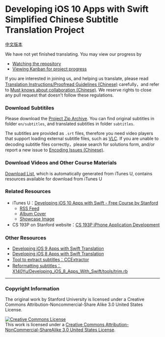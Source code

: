 # Developing iOS 10 Apps with Swift Simplified Chinese Subtitle Translation Project

[中文版本](../README.md)

We have not yet finished translating. You may view our progress by

- [Watching the repository](https://github.com/ApolloZhu/Developing-iOS-10-Apps-with-Swift/subscription)
- [Viewing Kanban for project progress](https://github.com/ApolloZhu/Developing-iOS-10-Apps-with-Swift/projects/1)

If you are interested in joining us, and helping us translate, please read [Translation Instructions/Proofread Guidelines (Chinese)](../translation-instructions.md) carefully，and refer to [Must knows about collaboration (Chinese)](https://github.com/ApolloZhu/Developing-iOS-10-Apps-with-Swift/issues/2). We reserve rights to close any pull request that doesn't follow these regulations.

### Download Subtitiles

Please download the [Project Zip Archive](https://github.com/ApolloZhu/Developing-iOS-10-Apps-with-Swift/archive/master.zip). You can find original subtitles in folder `en/subtitles`, and translated subtitles in folder `subtitles`.

The subtitles are provided as `.srt` files, therefore you need video players that support loading external subtitle files, such as [VLC](http://www.videolan.org/vlc/index.html). If you are unable to decoding subtitle files correctly，please search for solutions form, and/or report a new issue to [Encoding Issues (Chinese)](https://github.com/x140yu/Developing_iOS_8_Apps_With_Swift/issues/131).

### Download Videos and Other Course Materials

[Download List](../tools/download.md), which is automatically generated from iTunes U, contains resources available for download from iTunes U

### Related Resources

- iTunes U：[Developing iOS 10 Apps with Swift - Free Course by Stanford](https://itunes.apple.com/us/course/developing-ios-10-apps-with-swift/id1198467120)
	- [RSS Feed](https://p1-u.itunes.apple.com/WebObjects/LZStudent.woa/ra/feed/COETAIHAJLZIQXJI)
	- [Album Cover](http://a2.mzstatic.com/us/r30/CobaltPublic122/v4/6b/66/d0/6b66d0af-d47f-37d6-9993-9c5237401a49/d3_64_2x.png)
	- [Showcase Image](http://a2.mzstatic.com/us/r30/Features122/v4/79/cb/ce/79cbce27-b961-9dfb-f044-21686543edf8/flowcase_1360_520_2x.jpeg)
- CS 193P on Stanford website：[CS 193P iPhone Application Development](http://web.stanford.edu/class/cs193p/cgi-bin/drupal/)

### Other Resources

- [Developing iOS 9 Apps with Swift Translation](https://github.com/SwiftGGTeam/Developing-iOS-9-Apps-with-Swift)
- [Developing iOS 8 Apps with Swift Translation](https://github.com/X140Yu/Developing_iOS_8_Apps_With_Swift)
- [Tool to extract subtitles：CCExtractor](https://www.ccextractor.org/)
- [Reformatting subtitles：X140Yu/Developing_iOS_8_Apps_With_Swift/tools/trim.rb](https://github.com/X140Yu/Developing_iOS_8_Apps_With_Swift/blob/master/tools/trim.rb)

----

### Copyright Information

The original work by Stanford University is licensed under a Creative Commons Attribution-Noncommercial-Share Alike 3.0 United States License.

<a rel="license" href="http://creativecommons.org/licenses/by-nc-sa/3.0/us/"><img alt="Creative Commons License" style="border-width:0" src="https://i.creativecommons.org/l/by-nc-sa/3.0/us/88x31.png" /></a><br />This work is licensed under a <a rel="license" href="http://creativecommons.org/licenses/by-nc-sa/3.0/us/">Creative Commons Attribution-NonCommercial-ShareAlike 3.0 United States License</a>.
